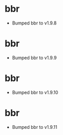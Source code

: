
# bbr

- Bumped bbr to v1.9.8

# bbr

- Bumped bbr to v1.9.9

# bbr

- Bumped bbr to v1.9.10

# bbr

- Bumped bbr to v1.9.11
